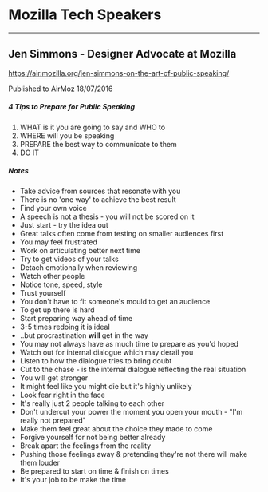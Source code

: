 # Mozilla Tech Speakers
***
## Jen Simmons - Designer Advocate at Mozilla
https://air.mozilla.org/jen-simmons-on-the-art-of-public-speaking/

Published to AirMoz 18/07/2016
##### 4 Tips to Prepare for Public Speaking
1. WHAT is it you are going to say and WHO to
2. WHERE will you be speaking
3. PREPARE the best way to communicate to them
4. DO IT

##### Notes
* Take advice from sources that resonate with you
* There is no 'one way' to achieve the best result
* Find your own voice
* A speech is not a thesis - you will not be scored on it
* Just start - try the idea out
* Great talks often come from testing on smaller audiences first
* You may feel frustrated
* Work on articulating better next time
* Try to get videos of your talks
* Detach emotionally when reviewing
* Watch other people
* Notice tone, speed, style
* Trust yourself
* You don't have to fit someone's mould to get an audience
* To get up there is hard
* Start preparing way ahead of time
* 3-5 times redoing it is ideal
* ..but procrastination **will** get in the way
* You may not always have as much time to prepare as you'd hoped
* Watch out for internal dialogue which may derail you
* Listen to how the dialogue tries to bring doubt
* Cut to the chase - is the internal dialogue reflecting the real situation
* You will get stronger
* It might feel like you might die but it's highly unlikely
* Look fear right in the face
* It's really just 2 people talking to each other
* Don't undercut your power the moment you open your mouth - "I'm really not prepared"
* Make them feel great about the choice they made to come
* Forgive yourself for not being better already
* Break apart the feelings from the reality
* Pushing those feelings away & pretending they're not there will make them louder
* Be prepared to start on time & finish on times
* It's your job to be make the time
